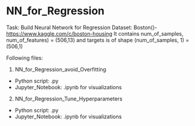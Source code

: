 # NN_for_Regression

Task: Build Neural Network for Regression 
Dataset: Boston()- https://www.kaggle.com/c/boston-housing
It contains
num_of_samples, num_of_features) = (506,13) and targets is of shape (num_of_samples, 1) =(506,1)

Following files:
1. NN_for_Regression_avoid_Overfitting
- Python script: .py
- Jupyter_Notebook: .ipynb for visualizations
2. NN_for_Regression_Tune_Hyperparameters
- Python script: .py
- Jupyter_Notebook: .ipynb for visualizations

